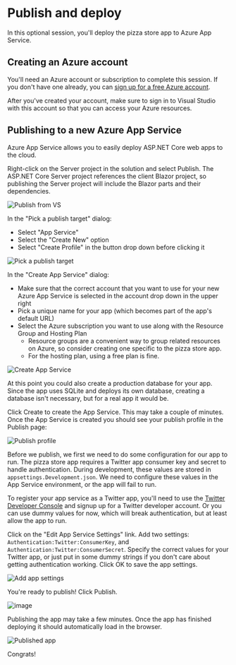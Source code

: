 # Publish and deploy

In this optional session, you'll deploy the pizza store app to Azure App Service.

## Creating an Azure account

You'll need an Azure account or subscription to complete this session. If you don't have one already, you can [sign up for a free Azure account](https://azure.microsoft.com/Account/Free).

After you've created your account, make sure to sign in to Visual Studio with this account so that you can access your Azure resources.

## Publishing to a new Azure App Service

Azure App Service allows you to easily deploy ASP.NET Core web apps to the cloud.

Right-click on the Server project in the solution and select Publish. The ASP.NET Core Server project references the client Blazor project, so publishing the Server project will include the Blazor parts and their dependencies.

![Publish from VS](https://user-images.githubusercontent.com/1874516/51885818-2501ac80-2385-11e9-8025-4d1477083a8d.png)

In the "Pick a publish target" dialog:
- Select "App Service"
- Select the "Create New" option
- Select "Create Profile" in the button drop down before clicking it

![Pick a publish target](https://user-images.githubusercontent.com/1874516/51885912-7f027200-2385-11e9-8707-0e2f82b543fd.png)

In the "Create App Service" dialog:
- Make sure that the correct account that you want to use for your new Azure App Service is selected in the account drop down in the upper right
- Pick a unique name for your app (which becomes part of the app's default URL)
- Select the Azure subscription you want to use along with the Resource Group and Hosting Plan
    - Resource groups are a convenient way to group related resources on Azure, so consider creating one specific to the pizza store app. 
    - For the hosting plan, using a free plan is fine.

![Create App Service](https://user-images.githubusercontent.com/1874516/51886115-4e6f0800-2386-11e9-9da1-82cc910aad3b.png)

At this point you could also create a production database for your app. Since the app uses SQLite and deploys its own database, creating a database isn't necessary, but for a real app it would be.

Click Create to create the App Service. This may take a couple of minutes. Once the App Service is created you should see your publish profile in the Publish page:

![Publish profile](https://user-images.githubusercontent.com/1874516/51886256-ee2c9600-2386-11e9-9da7-d80d2500b0ea.png)

Before we publish, we first we need to do some configuration for our app to run. The pizza store app requires a Twitter app consumer key and secret to handle authentication. During development, these values are stored in `appsettings.Development.json`. We need to configure these values in the App Service environment, or the app will fail to run.

To register your app service as a Twitter app, you'll need to use the [Twitter Developer Console](https://developer.twitter.com/apps) and signup up for a Twitter developer account. Or you can use dummy values for now, which will break authentication, but at least allow the app to run.

Click on the "Edit App Service Settings" link. Add two settings: `Authentication:Twitter:ConsumerKey`, and `Authentication:Twitter:ConsumerSecret`. Specify the correct values for your Twitter app, or just put in some dummy strings if you don't care about getting  authentication working. Click OK to save the app settings.

![Add app settings](https://user-images.githubusercontent.com/1874516/51886491-fc2ee680-2387-11e9-9c16-5f1fc47365fa.png)

You're ready to publish! Click Publish.

![image](https://user-images.githubusercontent.com/1874516/51886932-a52a1100-2389-11e9-8b58-6ea3ae5a4291.png)


Publishing the app may take a few minutes. Once the app has finished deploying it should automatically load in the browser.

![Published app](https://user-images.githubusercontent.com/1874516/51886593-5a5bc980-2388-11e9-9329-7e015901e45d.png)

Congrats!
